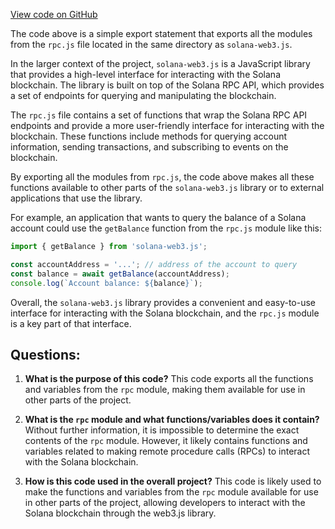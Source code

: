 [View code on GitHub](https://github.com/solana-labs/solana-web3.js/blob/master/packages/rpc-core/src/index.ts)

The code above is a simple export statement that exports all the modules from the `rpc.js` file located in the same directory as `solana-web3.js`. 

In the larger context of the project, `solana-web3.js` is a JavaScript library that provides a high-level interface for interacting with the Solana blockchain. The library is built on top of the Solana RPC API, which provides a set of endpoints for querying and manipulating the blockchain. 

The `rpc.js` file contains a set of functions that wrap the Solana RPC API endpoints and provide a more user-friendly interface for interacting with the blockchain. These functions include methods for querying account information, sending transactions, and subscribing to events on the blockchain. 

By exporting all the modules from `rpc.js`, the code above makes all these functions available to other parts of the `solana-web3.js` library or to external applications that use the library. 

For example, an application that wants to query the balance of a Solana account could use the `getBalance` function from the `rpc.js` module like this:

```javascript
import { getBalance } from 'solana-web3.js';

const accountAddress = '...'; // address of the account to query
const balance = await getBalance(accountAddress);
console.log(`Account balance: ${balance}`);
```

Overall, the `solana-web3.js` library provides a convenient and easy-to-use interface for interacting with the Solana blockchain, and the `rpc.js` module is a key part of that interface.
## Questions: 
 1. **What is the purpose of this code?** 
This code exports all the functions and variables from the `rpc` module, making them available for use in other parts of the project.

2. **What is the `rpc` module and what functions/variables does it contain?** 
Without further information, it is impossible to determine the exact contents of the `rpc` module. However, it likely contains functions and variables related to making remote procedure calls (RPCs) to interact with the Solana blockchain.

3. **How is this code used in the overall project?** 
This code is likely used to make the functions and variables from the `rpc` module available for use in other parts of the project, allowing developers to interact with the Solana blockchain through the web3.js library.